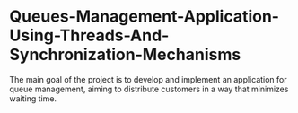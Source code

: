 # Queues-Management-Application-Using-Threads-And-Synchronization-Mechanisms
The main goal of the project is to develop and implement an application for queue management, aiming to distribute customers in a way that minimizes waiting time.
